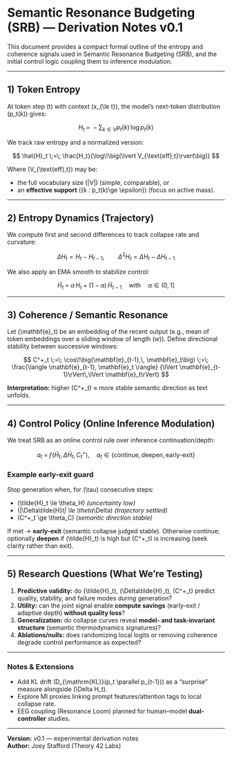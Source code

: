 # Semantic Resonance Budgeting (SRB) — Derivation Notes v0.1

This document provides a compact formal outline of the entropy and coherence signals used in
Semantic Resonance Budgeting (SRB), and the initial control logic coupling them to inference modulation.

---

## 1) Token Entropy

At token step \(t\) with context \(x_{\le t}\), the model’s next-token distribution \(p_t(k)\) gives:

$$
H_t \;=\; - \sum_{k \in V} p_t(k)\,\log p_t(k)
$$

We track raw entropy and a normalized version:

$$
\hat{H}_t \;=\; \frac{H_t}{\log\!\big(\lvert V_{\text{eff},t}\rvert\big)}
$$

Where \(V_{\text{eff},t}\) may be:
- the full vocabulary size \(|V|\) (simple, comparable), or
- an **effective support** \(\{k : p_t(k)\ge \epsilon\}\) (focus on active mass).

---

## 2) Entropy Dynamics (Trajectory)

We compute first and second differences to track collapse rate and curvature:

$$
\Delta H_t = H_t - H_{t-1}, \qquad
\Delta^2 H_t = \Delta H_t - \Delta H_{t-1}
$$

We also apply an EMA smooth to stabilize control:

$$
\tilde{H}_t \;=\; \alpha\,H_t \;+\; (1-\alpha)\,\tilde{H}_{t-1}
\quad\text{with}\quad \alpha \in (0,1]
$$

---

## 3) Coherence / Semantic Resonance

Let \(\mathbf{e}_t\) be an embedding of the recent output
(e.g., mean of token embeddings over a sliding window of length \(w\)).
Define directional stability between successive windows:

$$
C^+_t \;=\; \cos\!\big(\mathbf{e}_{t-1},\, \mathbf{e}_t\big)
\;=\; \frac{\langle \mathbf{e}_{t-1}, \mathbf{e}_t \rangle}
{\lVert \mathbf{e}_{t-1}\rVert\,\lVert \mathbf{e}_t\rVert}
$$

**Interpretation:** higher \(C^+_t\) ≈ more stable semantic direction as text unfolds.

---

## 4) Control Policy (Online Inference Modulation)

We treat SRB as an online control rule over inference continuation/depth:

$$
a_t \;=\; f\!\big(\tilde{H}_t,\, \Delta\tilde{H}_t,\, C^+_t\big),
\quad
a_t \in \{\text{continue},\, \text{deepen},\, \text{early-exit}\}
$$

### Example early-exit guard

Stop generation when, for \(\tau\) consecutive steps:

- \(\tilde{H}_t \le \theta_H\)  *(uncertainty low)*  
- \(|\Delta\tilde{H}_t| \le \theta_\Delta\)  *(trajectory settled)*  
- \(C^+_t \ge \theta_C\)  *(semantic direction stable)*

If met → **early-exit** (semantic collapse judged stable).
Otherwise continue; optionally **deepen** if \(\tilde{H}_t\) is high but \(C^+_t\) is increasing (seek clarity rather than exit).

---

## 5) Research Questions (What We’re Testing)

1. **Predictive validity:** do \(\tilde{H}_t\), \(\Delta\tilde{H}_t\), \(C^+_t\) predict quality, stability, and failure modes *during* generation?  
2. **Utility:** can the joint signal enable **compute savings** (early-exit / adaptive depth) **without quality loss**?  
3. **Generalization:** do collapse curves reveal **model- and task-invariant structure** (semantic thermodynamics signatures)?  
4. **Ablations/nulls:** does randomizing local logits or removing coherence degrade control performance as expected?

---

### Notes & Extensions

- Add KL drift \(D_{\mathrm{KL}}(p_t \parallel p_{t-1})\) as a “surprise” measure alongside \(\Delta H_t\).  
- Explore MI proxies linking prompt features/attention tags to local collapse rate.  
- EEG coupling (Resonance Loom) planned for human–model **dual-controller** studies.

---

**Version:** v0.1 — experimental derivation notes  
**Author:** Joey Stafford (Theory 42 Labs)